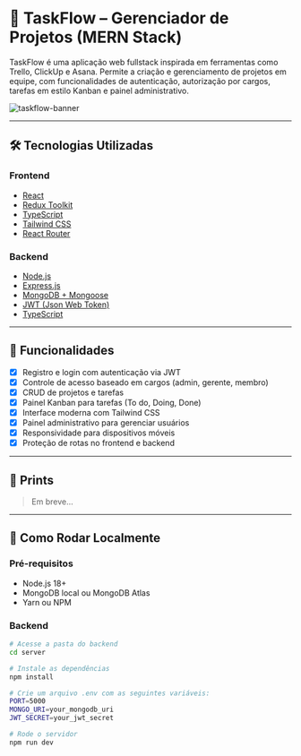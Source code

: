 # 🚀 TaskFlow – Gerenciador de Projetos (MERN Stack)

TaskFlow é uma aplicação web fullstack inspirada em ferramentas como Trello, ClickUp e Asana. Permite a criação e gerenciamento de projetos em equipe, com funcionalidades de autenticação, autorização por cargos, tarefas em estilo Kanban e painel administrativo.

![taskflow-banner](https://via.placeholder.com/1000x300.png?text=TaskFlow+App+Preview)

---

## 🛠️ Tecnologias Utilizadas

### Frontend
- [React](https://reactjs.org/)
- [Redux Toolkit](https://redux-toolkit.js.org/)
- [TypeScript](https://www.typescriptlang.org/)
- [Tailwind CSS](https://tailwindcss.com/)
- [React Router](https://reactrouter.com/)

### Backend
- [Node.js](https://nodejs.org/)
- [Express.js](https://expressjs.com/)
- [MongoDB + Mongoose](https://mongoosejs.com/)
- [JWT (Json Web Token)](https://jwt.io/)
- [TypeScript](https://www.typescriptlang.org/)

---

## 🔐 Funcionalidades

- [x] Registro e login com autenticação via JWT
- [x] Controle de acesso baseado em cargos (admin, gerente, membro)
- [x] CRUD de projetos e tarefas
- [x] Painel Kanban para tarefas (To do, Doing, Done)
- [x] Interface moderna com Tailwind CSS
- [x] Painel administrativo para gerenciar usuários
- [x] Responsividade para dispositivos móveis
- [x] Proteção de rotas no frontend e backend

---

## 📸 Prints

> Em breve...

---

## 🚧 Como Rodar Localmente

### Pré-requisitos
- Node.js 18+
- MongoDB local ou MongoDB Atlas
- Yarn ou NPM

### Backend

```bash
# Acesse a pasta do backend
cd server

# Instale as dependências
npm install

# Crie um arquivo .env com as seguintes variáveis:
PORT=5000
MONGO_URI=your_mongodb_uri
JWT_SECRET=your_jwt_secret

# Rode o servidor
npm run dev
